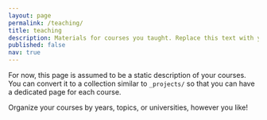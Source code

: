 ```yaml
---
layout: page
permalink: /teaching/
title: teaching
description: Materials for courses you taught. Replace this text with your description.
published: false
nav: true
---
```


For now, this page is assumed to be a static description of your courses. You can convert it to a collection similar to `_projects/` so that you can have a dedicated page for each course.

Organize your courses by years, topics, or universities, however you like!
